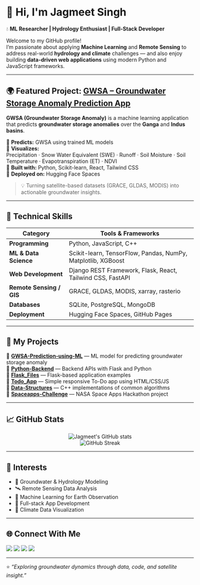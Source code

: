 # 👋 Hi, I'm Jagmeet Singh

💧 **ML Researcher | Hydrology Enthusiast | Full-Stack Developer**

Welcome to my GitHub profile!  
I’m passionate about applying **Machine Learning** and **Remote Sensing** to address real-world **hydrology and climate** challenges — and also enjoy building **data-driven web applications** using modern Python and JavaScript frameworks.

---

## 🌍 Featured Project: [GWSA – Groundwater Storage Anomaly Prediction App](https://huggingface.co/spaces/your-username/GWSA)

**GWSA (Groundwater Storage Anomaly)** is a machine learning application that predicts **groundwater storage anomalies** over the **Ganga** and **Indus basins**.

🔹 **Predicts:** GWSA using trained ML models  
🔹 **Visualizes:**  
  Precipitation · Snow Water Equivalent (SWE) · Runoff · Soil Moisture · Soil Temperature · Evapotranspiration (ET) · NDVI  
🔹 **Built with:** Python, Scikit-learn, React, Tailwind CSS  
🔹 **Deployed on:** Hugging Face Spaces

> 💡 Turning satellite-based datasets (GRACE, GLDAS, MODIS) into actionable groundwater insights.

---

## 🧠 Technical Skills

| Category | Tools & Frameworks |
|-----------|--------------------|
| **Programming** | Python, JavaScript, C++ |
| **ML & Data Science** | Scikit-learn, TensorFlow, Pandas, NumPy, Matplotlib, XGBoost |
| **Web Development** | Django REST Framework, Flask, React, Tailwind CSS, FastAPI |
| **Remote Sensing / GIS** | GRACE, GLDAS, MODIS, xarray, rasterio |
| **Databases** | SQLite, PostgreSQL, MongoDB |
| **Deployment** | Hugging Face Spaces, GitHub Pages |

---

## 🧩 My Projects

🔹 [**GWSA-Prediction-using-ML**](https://github.com/Jagmeetsingh-32/GWSA-Prediction-using-ML) — ML model for predicting groundwater storage anomaly  
🔹 [**Python-Backend**](https://github.com/Jagmeetsingh-32/Python-Backend) — Backend APIs with Flask and Python  
🔹 [**Flask_Files**](https://github.com/Jagmeetsingh-32/Flask_Files) — Flask-based application examples  
🔹 [**Todo_App**](https://github.com/Jagmeetsingh-32/Todo_App) — Simple responsive To-Do app using HTML/CSS/JS  
🔹 [**Data-Structures**](https://github.com/Jagmeetsingh-32/Data-Structures) — C++ implementations of common algorithms  
🔹 [**Spaceapps-Challenge**](https://github.com/Jagmeetsingh-32/Spaceapps-Challenge) — NASA Space Apps Hackathon project  

---

## 📈 GitHub Stats

<p align="center">
  <img src="https://github-readme-stats.vercel.app/api?username=Jagmeetsingh-32&show_icons=true&theme=tokyonight" alt="Jagmeet's GitHub stats" />
  <br />
  <img src="https://github-readme-streak-stats.herokuapp.com/?user=Jagmeetsingh-32&theme=tokyonight" alt="GitHub Streak" />
</p>

---

## 🧭 Interests

- 🌊 Groundwater & Hydrology Modeling  
- 🛰️ Remote Sensing Data Analysis  
- 🤖 Machine Learning for Earth Observation  
- 🧱 Full-stack App Development  
- 🧩 Climate Data Visualization  

---

## 🌐 Connect With Me

<p align="left">
  <a href="https://huggingface.co/your-username"><img src="https://img.shields.io/badge/HuggingFace-yellow?style=flat-square&logo=huggingface&logoColor=black" /></a>
  <a href="https://github.com/Jagmeetsingh-32"><img src="https://img.shields.io/badge/GitHub-181717?style=flat-square&logo=github&logoColor=white" /></a>
  <a href="https://www.linkedin.com/in/your-linkedin/"><img src="https://img.shields.io/badge/LinkedIn-0077B5?style=flat-square&logo=linkedin&logoColor=white" /></a>
  <a href="mailto:your-email@gmail.com"><img src="https://img.shields.io/badge/Email-D14836?style=flat-square&logo=gmail&logoColor=white" /></a>
</p>

---

⭐️ _“Exploring groundwater dynamics through data, code, and satellite insight.”_
